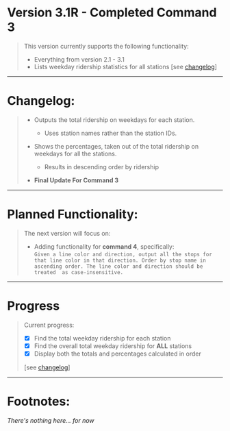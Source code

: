 # Version 3.1R - Completed Command 3

> This version currently supports the following functionality:
>
>    - Everything from version 2.1 - 3.1
>    - Lists weekday ridership statistics for all stations [see [changelog](#changelog)]
>

------
# Changelog:  ##
> 
>    - Outputs the total ridership on weekdays for each station.
>        - Uses station names rather than the station IDs.
>    - Shows the percentages, taken out of the total ridership on weekdays for all the stations. 
>        - Results in descending order by ridership
>
>    -  **Final Update For Command 3**

------

# Planned Functionality:

> The next version will focus on:
>
>   - Adding functionality for **command 4**, specifically:  
      ```Given a line color and direction, output all the stops for that line color in that direction.
         Order by stop name in ascending order. The line color and direction should be treated 
         as case-insensitive.```

------

# Progress

> Current progress:
>
> - [x] Find the total weekday ridership for each station
> - [x] Find the overall total weekday ridership for **ALL** stations
> - [x] Display both the totals and percentages calculated in order
>
> [see [changelog](#changelog)]

------

# Footnotes:
*There's nothing here... for now*